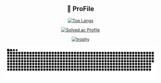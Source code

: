 <div align="center">

## 📄 ProFile

[![Top Langs](https://github-readme-stats.vercel.app/api/top-langs/?username=jogilsang&langs_count=10&layout=compact&theme=dark)](https://github.com/jogilsang/jogilsang)

[![Solved.ac Profile](http://mazassumnida.wtf/api/v2/generate_badge?boj=nan7789)](https://solved.ac/nan7789/)

[![trophy](https://github-profile-trophy.vercel.app/?username=ryo-ma&theme=onedark)](https://github.com/ryo-ma/github-profile-trophy)

![snake gif](https://github.com/NullisnotFalse/NullisnotFalse/blob/output/github-contribution-grid-snake-dark.svg)

</div>
